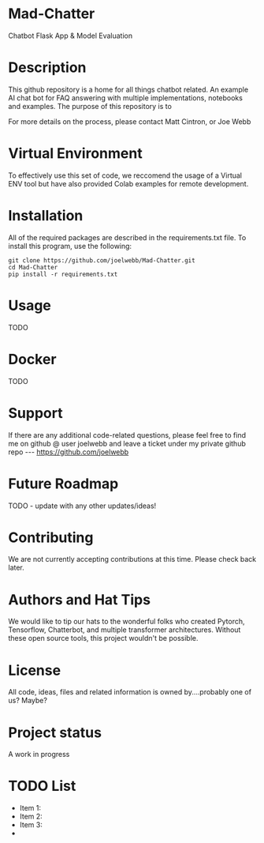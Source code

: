 # Mad-Chatter
Chatbot Flask App &amp; Model Evaluation 

# Description
This github repository is a home for all things chatbot related.
An example AI chat bot for FAQ answering with multiple implementations, notebooks and examples.
The purpose of this repository is to 

For more details on the process, please contact Matt Cintron, or Joe Webb

# Virtual Environment
To effectively use this set of code, we reccomend the usage of a Virtual ENV tool but have also provided Colab examples for remote development.

# Installation
All of the required packages are described in the requirements.txt file. To install this program, use the following:

	git clone https://github.com/joelwebb/Mad-Chatter.git
	cd Mad-Chatter
	pip install -r requirements.txt
	
# Usage
 TODO

# Docker
TODO

# Support
If there are any additional code-related questions, please feel free to find me on github @ user joelwebb and leave a ticket under my private github repo --- https://github.com/joelwebb

# Future Roadmap
TODO - update with any other updates/ideas!

# Contributing
We are not currently accepting contributions at this time. Please check back later.

# Authors and Hat Tips
We would like to tip our hats to the wonderful folks who created Pytorch, Tensorflow, Chatterbot, and multiple transformer architectures. Without these open source tools, this project wouldn't be possible. 

# License
All code, ideas, files and related information is owned by....probably one of us? Maybe?

# Project status
A work in progress

# TODO List
- Item 1: 
- Item 2:
- Item 3:
- 

